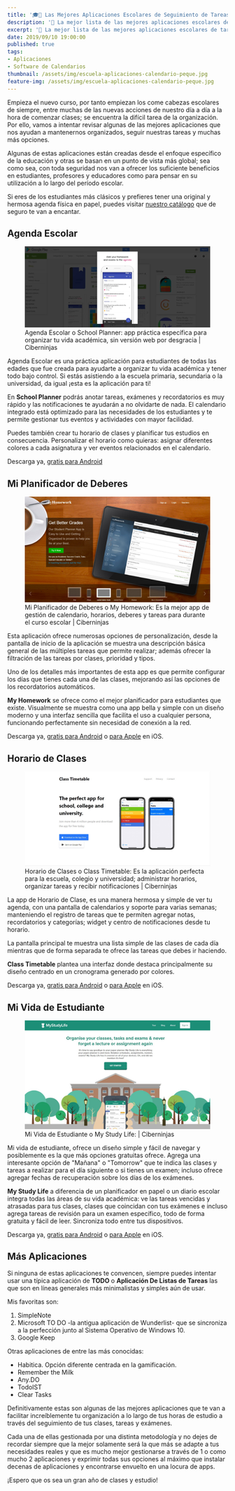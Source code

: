 ```yaml
---
title: '🎓📱 Las Mejores Aplicaciones Escolares de Seguimiento de Tareas para 2019'
description: '📱 La mejor lista de las mejores aplicaciones escolares de tareas para 2019'
excerpt: '📱 La mejor lista de las mejores aplicaciones escolares de tareas para 2019'
date: 2019/09/10 19:00:00
published: true
tags:
- Aplicaciones
- Software de Calendarios
thumbnail: /assets/img/escuela-aplicaciones-calendario-peque.jpg
feature-img: /assets/img/escuela-aplicaciones-calendario-peque.jpg
---
```


Empieza el nuevo curso, por tanto empiezan los come cabezas escolares de siempre, entre muchas de las nuevas acciones de nuestro día a día a la hora de comenzar clases; se encuentra la difícil tarea de la organización. Por ello, vamos a intentar revisar algunas de las mejores aplicaciones que nos ayudan a mantenernos organizados, seguir nuestras tareas y muchas más opciones.

Algunas de estas aplicaciones están creadas desde el enfoque específico de la educación y otras se basan en un punto de vista más global; sea  como sea, con toda seguridad nos van a ofrecer los suficiente beneficios en estudiantes, profesores y educadores como para pensar en su utilización a lo largo del período escolar.

Si eres de los estudiantes más clásicos y prefieres tener una original y hermosa agenda física en papel, puedes visitar [nuestro catálogo](/catalogo/#agendas-escolares-) que de seguro te van a encantar.

## Agenda Escolar

<figure>
    <a href="/assets/img/schooll_planner.webp" class="image-popup"><img src="/assets/img/schooll_planner.webp"></a>
    <figcaption>Agenda Escolar o School Planner: app práctica específica para organizar tu vida académica, sin versión web por desgracia | Ciberninjas</figcaption>
</figure>

Agenda Escolar es una práctica aplicación para estudiantes de todas las edades que fue creada para ayudarte a organizar tu vida académica y tener todo bajo control. Si estás asistiendo a la escuela primaria, secundaria o la universidad, da igual ¡esta es la aplicación para ti!

En **School Planner** podrás anotar tareas, exámenes y recordatorios es muy rápido y las notificaciones te ayudarán a no olvidarte de nada. El calendario integrado está optimizado para las necesidades de los estudiantes y te permite gestionar tus eventos y actividades con mayor facilidad.

Puedes también crear tu horario de clases y planificar tus estudios en consecuencia. Personalizar el horario como quieras: asignar diferentes colores a cada asignatura y ver eventos relacionados en el calendario.

Descarga ya, [gratis para Android](https://play.google.com/store/apps/details?id=daldev.android.gradehelper&hl=es)

## Mi Planificador de Deberes

<figure>
    <a href="/assets/img/my_home_work.jpg" class="image-popup"><img src="/assets/img/my_home_work.jpg"></a>
    <figcaption>Mi Planificador de Deberes o My Homework: Es la mejor app de gestión de calendario, horarios, deberes y tareas para durante el curso escolar | Ciberninjas</figcaption>
</figure>

Esta aplicación ofrece numerosas opciones de personalización, desde la pantalla de inicio de la aplicación se muestra una descripción básica general de las múltiples tareas que permite realizar; además ofrecer la filtración de las tareas por clases, prioridad y tipos.

Uno de los detalles más importantes de esta app es que permite configurar los días que tienes cada una de las clases, mejorando así las opciones de los recordatorios automáticos.

**My Homework** se ofrece como el mejor planificador para estudiantes que existe. Visualmente se muestra como una app bella y simple con un diseño moderno y una interfaz sencilla que facilita el uso a cualquier persona, funcionando perfectamente sin necesidad de conexión a la red.

Descarga ya, [gratis para Android](https://play.google.com/store/apps/details?id=com.myhomeowork&hl=en) o [para Apple](https://apps.apple.com/es/app/myhomework-student-planner/id303490844) en iOS.

## Horario de Clases

<figure>
    <a href="/assets/img/class_timetable.jpg" class="image-popup"><img src="/assets/img/class_timetable.jpg"></a>
    <figcaption>Horario de Clases o Class Timetable: Es la aplicación perfecta para la escuela, colegio y universidad; administrar horarios, organizar tareas y recibir notificaciones | Ciberninjas</figcaption>
</figure>

La app de Horario de Clase, es una manera hermosa y simple de ver tu agenda, con una pantalla de calendarios y soporte para varias semanas; manteniendo el registro de tareas que te permiten agregar notas, recordatorios y categorías; widget y centro de notificaciones desde tu horario.

La pantalla principal te muestra una lista simple de las clases de cada día mientras que de forma separada te ofrece las tareas que debes ir haciendo.

**Class Timetable** plantea una interfaz donde destaca principalmente su diseño centrado en un cronograma generado por colores.

Descarga ya, [gratis para Android](https://play.google.com/store/apps/details?id=com.icemediacreative.timetable) o [para Apple](https://apps.apple.com/es/app/horario-de-clases/id425121147) en iOS.

## Mi Vida de Estudiante

<figure>
    <a href="/assets/img/my_study_life.jpg" class="image-popup"><img src="/assets/img/my_study_life.jpg"></a>
    <figcaption>Mi Vida de Estudiante o My Study Life:  | Ciberninjas</figcaption>
</figure>

Mi vida de estudiante, ofrece un diseño simple y fácil de navegar y posiblemente es la que más opciones gratuitas ofrece. Agrega una interesante opción de "Mañana" o "Tomorrow" que te indica las clases y tareas a realizar para el día siguiente o si tienes un examen; incluso ofrece agregar fechas de recuperación sobre los días de los exámenes.

**My Study Life** a diferencia de un planificador en papel o un diario escolar integra todas las áreas de su vida académica: ve las tareas vencidas y atrasadas para tus clases, clases que coincidan con tus exámenes e incluso agrega tareas de revisión para un examen específico, todo de forma gratuita y fácil de leer. Sincroniza todo entre tus dispositivos.

Descarga ya, [gratis para Android](https://play.google.com/store/apps/details?id=com.virblue.mystudylife&hl=en) o [para Apple](https://apps.apple.com/es/app/my-study-life-school-planner/id910639339) en iOS.


## Más Aplicaciones

Si ninguna de estas aplicaciones te convencen, siempre puedes intentar usar una típica aplicación de **TODO** o **Aplicación De Listas de Tareas** las que son en líneas generales más minimalistas y simples aún de usar.

Mis favoritas son: 

1. SimpleNote
2. Microsoft TO DO -la antigua aplicación de Wunderlist- que se sincroniza a la perfección junto al Sistema Operativo de Windows 10.
3. Google Keep

Otras aplicaciones de entre las más conocidas:
- Habitica. Opción diferente centrada en la gamificación.
- Remember the Milk
- Any.DO
- TodoIST
- Clear Tasks

Definitivamente estas son algunas de las mejores aplicaciones que te van a facilitar increíblemente tu organización a lo largo de tus horas de estudio a través del seguimiento de tus clases, tareas y exámenes.

Cada una de ellas gestionada por una distinta metodología y no dejes de recordar siempre que la mejor solamente será la que más se adapte a tus necesidades reales y que es mucho mejor gestionarse a través de 1 o como mucho 2 aplicaciones y exprimir todas sus opciones al máximo que instalar decenas de aplicaciones y encontrarse envuelto en una locura de apps.

¡Espero que os sea un gran año de clases y estudio!
